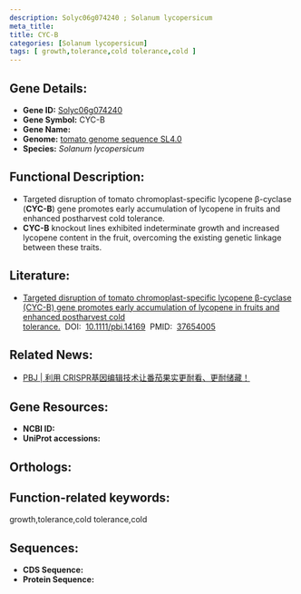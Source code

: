 ```yaml
---
description: Solyc06g074240 ; Solanum lycopersicum
meta_title:
title: CYC-B
categories: [Solanum lycopersicum]
tags: [ growth,tolerance,cold tolerance,cold ]
---
```


## Gene Details:
- **Gene ID:**	[Solyc06g074240]()
- **Gene Symbol:** CYC-B
- **Gene Name:** 
- **Genome:** [tomato genome sequence SL4.0]()
- **Species:** *Solanum lycopersicum*

## Functional Description:
   - Targeted disruption of tomato chromoplast-specific lycopene β-cyclase (**CYC-B**) gene promotes early accumulation of lycopene in fruits and enhanced postharvest cold tolerance.
   -  **CYC-B** knockout lines exhibited indeterminate growth and increased lycopene content in the fruit, overcoming the existing genetic linkage between these traits.

## Literature:
   - [Targeted disruption of tomato chromoplast-specific lycopene β-cyclase (CYC-B) gene promotes early accumulation of lycopene in fruits and enhanced postharvest cold tolerance.]( https://onlinelibrary.wiley.com/doi/10.1111/pbi.14169)&nbsp;&nbsp;DOI:&nbsp;&nbsp;[10.1111/pbi.14169](https://onlinelibrary.wiley.com/doi/10.1111/pbi.14169)&nbsp;&nbsp;PMID:&nbsp;&nbsp;[37654005](https://pubmed.ncbi.nlm.nih.gov/37654005/)

## Related News:
   - [PBJ | 利用 CRISPR基因编辑技术让番茄果实更耐看、更耐储藏！](https://mp.weixin.qq.com/s?__biz=MzIyOTY2NDYyNQ==&mid=2247580262&idx=3&sn=81ae7a99b162aab15c4e04dfabbaccdc&chksm=e9c40fdf52d120c3df0a93cc0b2a2410cf143f5079dfac298daf7499bf2c6c015c1ab06cd28f&scene=27#wechat_redirect)

## Gene Resources:
- **NCBI ID:** [](https://www.ncbi.nlm.nih.gov/gene/?term=)
- **UniProt accessions:** [](https://www.uniprot.org/uniprotkb//entry)

## Orthologs:

## Function-related keywords:
growth,tolerance,cold tolerance,cold

## Sequences:
- **CDS Sequence:**
- **Protein Sequence:**
